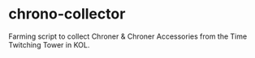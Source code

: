 # chrono-collector
Farming script to collect Chroner &amp; Chroner Accessories from the Time Twitching Tower in KOL.
